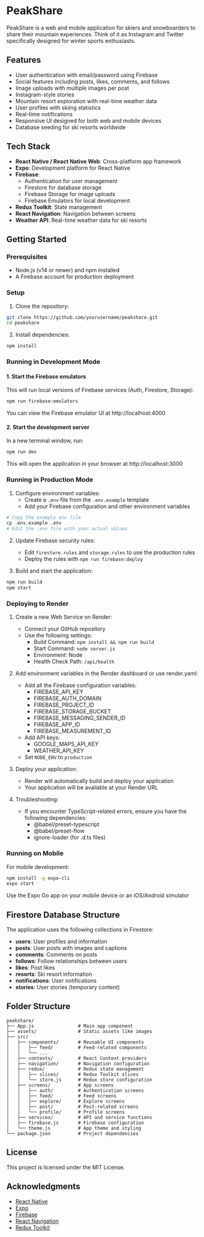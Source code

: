 # PeakShare

PeakShare is a web and mobile application for skiers and snowboarders to share their mountain experiences. Think of it as Instagram and Twitter specifically designed for winter sports enthusiasts.

## Features

- User authentication with email/password using Firebase
- Social features including posts, likes, comments, and follows
- Image uploads with multiple images per post
- Instagram-style stories
- Mountain resort exploration with real-time weather data
- User profiles with skiing statistics
- Real-time notifications
- Responsive UI designed for both web and mobile devices
- Database seeding for ski resorts worldwide

## Tech Stack

- **React Native / React Native Web**: Cross-platform app framework
- **Expo**: Development platform for React Native
- **Firebase**:
  - Authentication for user management
  - Firestore for database storage
  - Firebase Storage for image uploads
  - Firebase Emulators for local development
- **Redux Toolkit**: State management
- **React Navigation**: Navigation between screens
- **Weather API**: Real-time weather data for ski resorts

## Getting Started

### Prerequisites

- Node.js (v14 or newer) and npm installed
- A Firebase account for production deployment

### Setup

1. Clone the repository:
```bash
git clone https://github.com/yourusername/peakshare.git
cd peakshare
```

2. Install dependencies:
```bash
npm install
```

### Running in Development Mode

#### 1. Start the Firebase emulators

This will run local versions of Firebase services (Auth, Firestore, Storage):

```bash
npm run firebase:emulators
```

You can view the Firebase emulator UI at http://localhost:4000

#### 2. Start the development server

In a new terminal window, run:

```bash
npm run dev
```

This will open the application in your browser at http://localhost:3000

### Running in Production Mode

1. Configure environment variables:
   - Create a `.env` file from the `.env.example` template
   - Add your Firebase configuration and other environment variables

```bash
# Copy the example env file
cp .env.example .env
# Edit the .env file with your actual values
```

2. Update Firebase security rules:
   - Edit `firestore.rules` and `storage.rules` to use the production rules
   - Deploy the rules with `npm run firebase:deploy`

3. Build and start the application:
```bash
npm run build
npm start
```

### Deploying to Render

1. Create a new Web Service on Render:
   - Connect your GitHub repository
   - Use the following settings:
     - Build Command: `npm install && npm run build`
     - Start Command: `node server.js`
     - Environment: Node
     - Health Check Path: `/api/health`

2. Add environment variables in the Render dashboard or use render.yaml:
   - Add all the Firebase configuration variables:
     - FIREBASE_API_KEY
     - FIREBASE_AUTH_DOMAIN
     - FIREBASE_PROJECT_ID
     - FIREBASE_STORAGE_BUCKET
     - FIREBASE_MESSAGING_SENDER_ID
     - FIREBASE_APP_ID
     - FIREBASE_MEASUREMENT_ID
   - Add API keys:
     - GOOGLE_MAPS_API_KEY
     - WEATHER_API_KEY
   - Set `NODE_ENV` to `production`

3. Deploy your application:
   - Render will automatically build and deploy your application
   - Your application will be available at your Render URL
   
4. Troubleshooting:
   - If you encounter TypeScript-related errors, ensure you have the following dependencies:
     - @babel/preset-typescript
     - @babel/preset-flow
     - ignore-loader (for .d.ts files)

### Running on Mobile

For mobile development:

```bash
npm install -g expo-cli
expo start
```

Use the Expo Go app on your mobile device or an iOS/Android simulator

## Firestore Database Structure

The application uses the following collections in Firestore:

- **users**: User profiles and information
- **posts**: User posts with images and captions
- **comments**: Comments on posts
- **follows**: Follow relationships between users
- **likes**: Post likes
- **resorts**: Ski resort information
- **notifications**: User notifications
- **stories**: User stories (temporary content)

## Folder Structure

```
peakshare/
├── App.js                # Main app component
├── assets/               # Static assets like images
├── src/
│   ├── components/       # Reusable UI components
│   │   ├── feed/         # Feed-related components
│   │   └── ...
│   ├── contexts/         # React Context providers
│   ├── navigation/       # Navigation configuration
│   ├── redux/            # Redux state management
│   │   ├── slices/       # Redux Toolkit slices
│   │   └── store.js      # Redux store configuration
│   ├── screens/          # App screens
│   │   ├── auth/         # Authentication screens
│   │   ├── feed/         # Feed screens
│   │   ├── explore/      # Explore screens
│   │   ├── post/         # Post-related screens
│   │   └── profile/      # Profile screens
│   ├── services/         # API and service functions
│   ├── firebase.js       # Firebase configuration
│   └── theme.js          # App theme and styling
└── package.json          # Project dependencies
```

## License

This project is licensed under the MIT License.

## Acknowledgments

- [React Native](https://reactnative.dev/)
- [Expo](https://expo.dev/)
- [Firebase](https://firebase.google.com/)
- [React Navigation](https://reactnavigation.org/)
- [Redux Toolkit](https://redux-toolkit.js.org/)